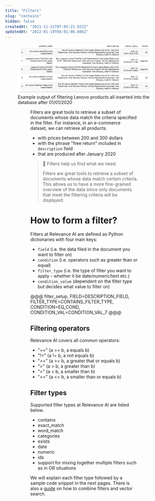 ```yaml
---
title: "Filters"
slug: "contains"
hidden: false
createdAt: "2021-11-21T07:05:21.922Z"
updatedAt: "2022-01-19T04:01:08.086Z"
---
```

<figure>
<img src="https://github.com/RelevanceAI/RelevanceAI-readme-docs/blob/v0.33.2/docs_template/GENERAL_FEATURES/_assets/filters-1.png?raw=true" width="1009" alt="604547f-combined_filters.png" />
<figcaption>Example output of filtering Lenovo products all inserted into the database after 01/01/2020</figcaption>
<figure>

Filters are great tools to retrieve a subset of documents whose data match the criteria specified in the filter.
For instance, in an e-commerce dataset, we can retrieve all products:
* with prices between 200 and 300 dollars
* with the phrase "free return" included in `description` field
* that are produced after January 2020
> 📘 Filters help us find what we need.
>
> Filters are great tools to retrieve a subset of documents whose data match certain criteria. This allows us to have a more fine-grained overview of the data since only documents that meet the filtering criteria will be displayed.
# How to form a filter?

Filters at Relevance AI are defined as Python dictionaries with four main keys:
- `field` (i.e. the data filed in the document you want to filter on)
- `condition` (i.e. operators such as greater than or equal)
- `filter_type` (i.e. the type of filter you want to apply - whether it be date/numeric/text etc.)
- `condition_value` (dependent on the filter type but decides what value to filter on)


@@@ filter_setup, FIELD=DESCRIPTION_FIELD, FILTER_TYPE=CONTAINS_FILTER_TYPE, CONDITION=EQ_COND, CONDITION_VAL=CONDITION_VAL_7 @@@

## Filtering operators
Relevance AI covers all common operators:
* "==" (a == b, a equals b)
* "!="  (a != b, a not equals b)
* ">=" (a >= b, a greater that or equals b)
* ">"   (a > b, a greater than b)
* "<"   (a < b, a smaller than b)
* "<=" (a <= b, a smaller than or equals b)

## Filter types
Supported filter types at Relevance AI are listed below.

* contains
* exact_match
* word_match
* categories
* exists
* date
* numeric
* ids
* support for mixing together multiple filters such as in OR situations

We will explain each filter type followed by a sample code snippet in the next pages. There is also a [guide](https://docs.relevance.ai/docs/combining-filters-and-vector-search) on how to combine filters and vector search.
